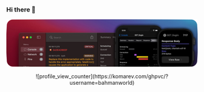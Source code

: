 ### Hi there 👋
![bahmanworld_banner](https://github.com/bahmanworld/bahmanworld/blob/main/banner.png)
<p align="center">![profile_view_counter](https://komarev.com/ghpvc/?username=bahmanworld)</p>



